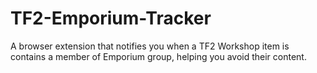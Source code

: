 # TF2-Emporium-Tracker
A browser extension that notifies you when a TF2 Workshop item is contains a member of Emporium group, helping you avoid their content.
